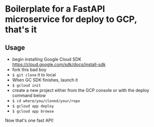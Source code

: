  # Boilerplate for a FastAPI microservice for deploy to GCP, that's it

 ## Usage 
  
  - begin installing Google Cloud SDK https://cloud.google.com/sdk/docs/install-sdk
  - fork this bad boy
  - `$ git clone` it to local
  - When GC SDK finishes, launch it
  - `$ gcloud init`
  - create a new project either from the GCP console or with the deploy command below
  - `$ cd where/you/cloned/your/repo`
  - `$ gcloud app deploy`
  - `$ gcloud app browse`  
  
Now that's one fast API!
